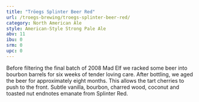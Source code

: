 ```yaml
---
title: "Tröegs Splinter Beer Red"
url: /troegs-brewing/troegs-splinter-beer-red/
category: North American Ale
style: American-Style Strong Pale Ale
abv: 11
ibu: 0
srm: 0
upc: 0
---
```

Before filtering the final batch of 2008 Mad Elf we racked some beer into bourbon barrels for six weeks of tender loving care. After bottling, we aged the beer for approximately eight months. This allows the tart cherries to push to the front. Subtle vanilla, bourbon, charred wood, coconut and toasted nut endnotes emanate from Splinter Red.
